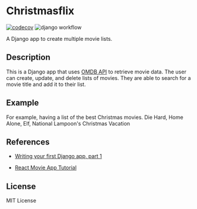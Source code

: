 # Christmasflix
[![codecov](https://codecov.io/gh/jbettenh/last_christmas/branch/trunk/graph/badge.svg?token=24Z2GBQWVE)](https://codecov.io/gh/jbettenh/last_christmas)
![django workflow](https://github.com/jbettenh/last_christmas/actions/workflows/django.yml/badge.svg)

A Django app to create multiple movie lists.


## Description
This is a Django app that uses [OMDB API](https://www.omdbapi.com/) to retrieve movie data. The user can create, update, 
and delete lists of movies. They are able to search for a movie title and add it to their list.


## Example
For example, having a list of the best Christmas movies.
Die Hard, Home Alone, Elf, National Lampoon's Christmas Vacation


## References
* [Writing your first Django app, part 1](https://docs.djangoproject.com/en/4.0/intro/tutorial01/)

* [React Movie App Tutorial](https://www.freecodecamp.org/news/react-movie-app-tutorial/)

## License
MIT License
